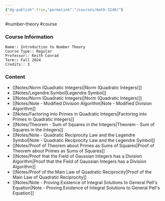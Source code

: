 ```yaml
---
{"dg-publish":true,"permalink":"/courses/math-3240/"}
---
```


#number-theory  #course
### Course Information
```
Name:: Introduction to Number Theory
Course Type:: Regular
Professor:: Keith Conrad
Term:: Fall 2024
Credits:: 3
```
### Content
- [[Notes/Norm (Quadratic Integers)\|Norm (Quadratic Integers)]]
- [[Notes/Legendre Symbol\|Legendre Symbol]]
- [[Notes/Norm (Quadratic Integers)\|Norm (Quadratic Integers)]]
- [[Notes/Note - Modified Division Algorithm\|Note - Modified Division Algorithm]]
- [[Notes/Factoring into Primes in Quadratic Integers\|Factoring into Primes in Quadratic Integers]]
- [[Notes/Theorem - Sum of Squares in the Integers\|Theorem - Sum of Squares in the Integers]]
- [[Notes/Note - Quadratic Reciprocity Law and the Legendre Symbol\|Note - Quadratic Reciprocity Law and the Legendre Symbol]]
- [[Notes/Proof of Theorem about Primes as Sums of Squares\|Proof of Theorem about Primes as Sums of Squares]]
- [[Notes/Proof that the Field of Gaussian Integers has a Division Algorithm\|Proof that the Field of Gaussian Integers has a Division Algorithm]]
- [[Notes/Proof of the Main Law of Quadratic Reciprocity\|Proof of the Main Law of Quadratic Reciprocity]]
- [[Notes/Note - Proving Existence of Integral Solutions to General Pell's Equation\|Note - Proving Existence of Integral Solutions to General Pell's Equation]]